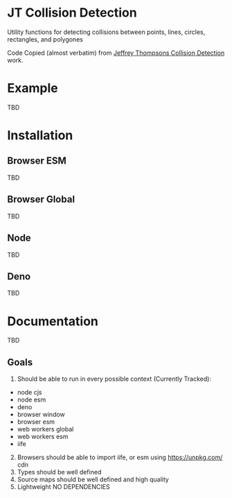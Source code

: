 # JT Collision Detection
Utility functions for detecting collisions between points, lines, circles, rectangles, and polygones

Code Copied (almost verbatim) from [Jeffrey Thompsons Collision Detection](https://www.jeffreythompson.org/collision-detection/index.php) work.

# Example
TBD

# Installation
## Browser ESM
TBD
## Browser Global
TBD
## Node
TBD
## Deno
TBD

# Documentation
TBD

## Goals
1. Should be able to run in every possible context (Currently Tracked):
 - node cjs
 - node esm
 - deno
 - browser window
 - browser esm
 - web workers global
 - web workers esm
 - iife
2. Browsers should be able to import iife, or esm using https://unpkg.com/ cdn
3. Types should be well defined
4. Source maps should be well defined and high quality
5. Lightweight NO DEPENDENCIES
